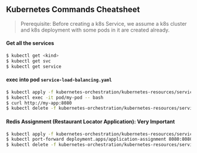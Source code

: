 ## Kubernetes Commands Cheatsheet

> Prerequisite: Before creating a k8s Service, we assume a k8s cluster and k8s deployment with some pods in it are created already.

#### Get all the services
```bash
$ kubectl get <kind>
$ kubectl get svc
$ kubectl get service
```

#### exec into pod `service-load-balancing.yaml`
```bash
$ kubectl apply -f kubernetes-orchestration/kubernetes-resources/service/service-load-balancing.yaml
$ kubectl exec -it pod/my-pod -- bash
$ curl http://my-app:8080
$ kubectl delete -f kubernetes-orchestration/kubernetes-resources/service/service-load-balancing.yaml
```

#### Redis Assignment (Restaurant Locator Application): Very Important
```bash
$ kubectl apply -f kubernetes-orchestration/kubernetes-resources/service/redis-assignment.yaml
$ kubectl port-forward deployment.apps/application-assignment 8080:8080
$ kubectl delete -f kubernetes-orchestration/kubernetes-resources/service/redis-assignment.yaml
```

